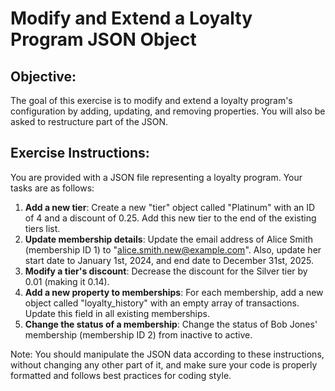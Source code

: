 # Modify and Extend a Loyalty Program JSON Object

## Objective:
The goal of this exercise is to modify and extend a loyalty program's configuration by adding, updating, and removing properties. You will also be asked to restructure part of the JSON.

## Exercise Instructions:

You are provided with a JSON file representing a loyalty program.
Your tasks are as follows:

1. **Add a new tier**: Create a new "tier" object called "Platinum" with an ID of 4 and a discount of 0.25. Add this new tier to the end of the existing tiers list.
2. **Update membership details**: Update the email address of Alice Smith (membership ID 1) to "alice.smith.new@example.com". Also, update her start date to January 1st, 2024, and end date to December 31st, 2025.
3. **Modify a tier's discount**: Decrease the discount for the Silver tier by 0.01 (making it 0.14).
4. **Add a new property to memberships**: For each membership, add a new object called "loyalty_history" with an empty array of transactions. Update this field in all existing memberships.
5. **Change the status of a membership**: Change the status of Bob Jones' membership (membership ID 2) from inactive to active.

Note: You should manipulate the JSON data according to these instructions, without changing any other part of it, and make sure your code is properly formatted and follows best practices for coding style.